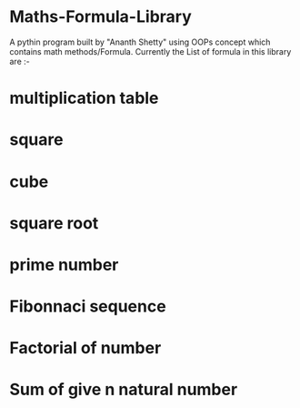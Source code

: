 # Maths-Formula-Library
A pythin program built by "Ananth Shetty" using OOPs concept  which contains math methods/Formula.
Currently the List of formula in this library are :-
# multiplication table
# square
# cube
# square root
# prime number
# Fibonnaci sequence
# Factorial of number
# Sum of give n natural number

